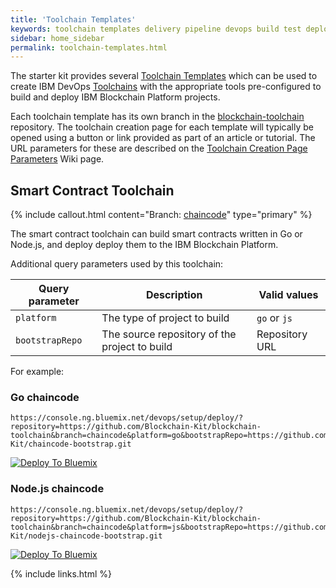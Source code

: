```yaml
---
title: 'Toolchain Templates'
keywords: toolchain templates delivery pipeline devops build test deploy environment variables IBM Cloud
sidebar: home_sidebar
permalink: toolchain-templates.html
---
```


The starter kit provides several [Toolchain Templates](https://github.com/open-toolchain/sdk/wiki/Toolchain-Templates) which can be used to create IBM DevOps [Toolchains](https://console.bluemix.net/docs/services/ContinuousDelivery/toolchains_about.html#toolchains_about) with the appropriate tools pre-configured to build and deploy IBM Blockchain Platform projects.

Each toolchain template has its own branch in the [blockchain-toolchain](https://github.com/Blockchain-Kit/blockchain-toolchain) repository. The toolchain creation page for each template will typically be opened using a button or link provided as part of an article or tutorial. The URL parameters for these are described on the [Toolchain Creation Page Parameters](https://github.com/open-toolchain/sdk/wiki/Toolchain-Creation-Page-Parameters) Wiki page.

## Smart Contract Toolchain

{% include callout.html content="Branch: <a href='https://github.com/Blockchain-Kit/blockchain-toolchain/tree/chaincode'>chaincode</a>" type="primary" %}

The smart contract toolchain can build smart contracts written in Go or Node.js, and deploy deploy them to the IBM Blockchain Platform.

Additional query parameters used by this toolchain:

| Query parameter | Description                                   | Valid values   |
| --------------- | --------------------------------------------- | -------------- |
| `platform`      | The type of project to build                  | `go` or `js`   |
| `bootstrapRepo` | The source repository of the project to build | Repository URL |

For example:

### Go chaincode

```
https://console.ng.bluemix.net/devops/setup/deploy/?repository=https://github.com/Blockchain-Kit/blockchain-toolchain&branch=chaincode&platform=go&bootstrapRepo=https://github.com/Blockchain-Kit/chaincode-bootstrap.git
```

[![Deploy To Bluemix](https://console.ng.bluemix.net/devops/graphics/create_toolchain_button.png)](https://console.ng.bluemix.net/devops/setup/deploy/?repository=https://github.com/Blockchain-Kit/blockchain-toolchain&branch=chaincode&platform=go&bootstrapRepo=https://github.com/Blockchain-Kit/chaincode-bootstrap.git)

### Node.js chaincode

```
https://console.ng.bluemix.net/devops/setup/deploy/?repository=https://github.com/Blockchain-Kit/blockchain-toolchain&branch=chaincode&platform=js&bootstrapRepo=https://github.com/Blockchain-Kit/nodejs-chaincode-bootstrap.git
```

[![Deploy To Bluemix](https://console.ng.bluemix.net/devops/graphics/create_toolchain_button.png)](https://console.ng.bluemix.net/devops/setup/deploy/?repository=https://github.com/Blockchain-Kit/blockchain-toolchain&branch=chaincode&platform=js&bootstrapRepo=https://github.com/Blockchain-Kit/nodejs-chaincode-bootstrap.git)

{% include links.html %}
